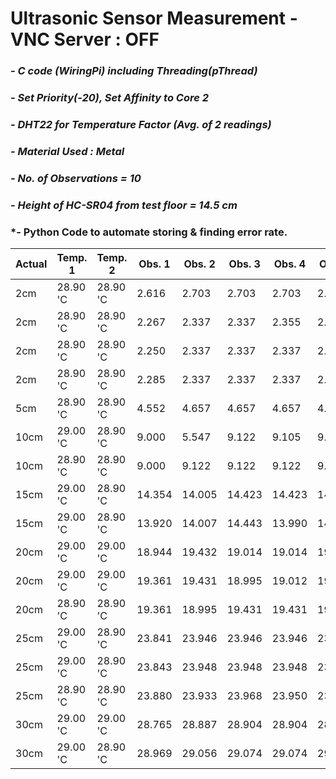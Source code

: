 # **Ultrasonic Sensor Measurement - VNC Server : OFF**
### *- C code (WiringPi) including Threading(pThread)*
### *- Set Priority(-20), Set Affinity to Core 2*
### *- DHT22 for Temperature Factor (Avg. of 2 readings)*
### *- Material Used : Metal*
### *- No. of Observations = 10*
### *- Height of HC-SR04 from test floor = 14.5 cm*
### *- Python Code to automate storing & finding error rate.

Actual | Temp. 1 | Temp. 2 | Obs. 1 | Obs. 2 | Obs. 3 | Obs. 4 | Obs. 5 | Obs. 6 | Obs. 7 | Obs. 8 | Obs. 9 | Obs. 10 | Repeat Value | Error Rate
---- | ---- | ---- | ---- | ---- | ---- | ---- | ---- | ---- | ---- | ---- | ---- | ---- | ---- | ----
 2cm | 28.90 'C | 28.90 'C | 2.616 | 2.703 | 2.703 | 2.703 | 2.703 | 2.703 | 2.703 | 2.703 | 2.686 | 2.703 | 2.703 | 0.703 
 2cm | 28.90 'C | 28.90 'C | 2.267 | 2.337 | 2.337 | 2.355 | 2.337 | 2.337 | 2.337 | 2.337 | 2.337 | 2.337 | 2.337 | 0.337 
 2cm | 28.90 'C | 28.90 'C | 2.250 | 2.337 | 2.337 | 2.337 | 2.337 | 2.320 | 2.337 | 10.185 | 2.337 | 2.354 | 2.337 | 0.337 
 2cm | 28.90 'C | 28.90 'C | 2.285 | 2.337 | 2.337 | 2.337 | 2.320 | 2.337 | 2.337 | 2.337 | 2.337 | 2.337 | 2.337 | 0.337 
 5cm | 28.90 'C | 28.90 'C | 4.552 | 4.657 | 4.657 | 4.657 | 4.657 | 4.657 | 4.657 | 4.657 | 4.657 | 4.657 | 4.656 | -0.344 
 10cm | 29.00 'C | 28.90 'C | 9.000 | 5.547 | 9.122 | 9.105 | 9.105 | 9.105 | 9.122 | 9.105 | 9.122 | 9.122 | 9.122 | -0.878 
 10cm | 28.90 'C | 28.90 'C | 9.000 | 9.122 | 9.122 | 9.122 | 9.105 | 9.105 | 9.105 | 9.122 | 9.122 | 9.105 | 9.122 | -0.878 
 15cm | 29.00 'C | 28.90 'C | 14.354 | 14.005 | 14.423 | 14.423 | 14.423 | 13.987 | 14.423 | 13.987 | 14.005 | 13.987 | 14.423 | -0.577 
 15cm | 29.00 'C | 28.90 'C | 13.920 | 14.007 | 14.443 | 13.990 | 14.007 | 14.408 | 14.443 | 14.408 | 14.007 | 14.007 | 14.007 | -0.993 
 20cm | 29.00 'C | 29.00 'C | 18.944 | 19.432 | 19.014 | 19.014 | 19.014 | 18.979 | 19.014 | 19.014 | 19.014 | 19.014 | 19.013 | -0.987 
 20cm | 29.00 'C | 29.00 'C | 19.361 | 19.431 | 18.995 | 19.012 | 19.448 | 18.995 | 19.448 | 19.431 | 19.431 | 19.448 | 19.430 | -0.570 
 20cm | 28.90 'C | 28.90 'C | 19.361 | 18.995 | 19.431 | 19.431 | 19.431 | 19.431 | 19.431 | 19.448 | 19.431 | 19.448 | 19.430 | -0.570 
 25cm | 29.00 'C | 28.90 'C | 23.841 | 23.946 | 23.946 | 23.946 | 23.946 | 23.946 | 23.963 | 23.946 | 23.963 | 23.946 | 23.946 | -1.054 
 25cm | 29.00 'C | 28.90 'C | 23.843 | 23.948 | 23.948 | 23.948 | 23.948 | 23.966 | 23.948 | 23.948 | 23.948 | 23.966 | 23.948 | -1.052 
 25cm | 28.90 'C | 28.90 'C | 23.880 | 23.933 | 23.968 | 23.950 | 23.968 | 23.950 | 23.950 | 23.950 | 23.950 | 23.968 | 23.950 | -1.050 
 30cm | 29.00 'C | 29.00 'C | 28.765 | 28.887 | 28.904 | 28.904 | 28.904 | 28.904 | 28.904 | 28.869 | 28.869 | 28.904 | 28.904 | -1.096 
 30cm | 29.00 'C | 28.90 'C | 28.969 | 29.056 | 29.074 | 29.074 | 29.091 | 29.056 | 29.074 | 29.074 | 29.422 | 29.074 | 29.073 | -0.927 
 
